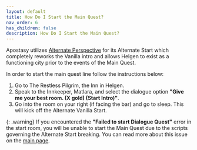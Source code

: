 ```yaml
---
layout: default
title: How Do I Start the Main Quest?
nav_order: 6
has_children: false
description: How Do I Start the Main Quest?
---
```


Apostasy utilizes [Alternate Perspective](https://www.nexusmods.com/skyrimspecialedition/mods/50307) for its Alternate Start which completely reworks the Vanilla intro and allows Helgen to exist as a functioning city prior to the events of the Main Quest.  

In order to start the main quest line follow the instructions below:  

 1. Go to The Restless Pilgrim, the Inn in Helgen.
 2. Speak to the Innkeeper, Matlara, and select the dialogue option **"Give me your best room. (X gold) (Start Intro)"**.
 3. Go into the room on your right (if facing the bar) and go to sleep. This will kick off the Alternate Vanilla Start.

{: .warning}
If you encountered the **"Failed to start Dialogue Quest"** error in the start room, you will be unable to start the Main Quest due to the scripts governing the Alternate Start breaking. You can read more about this issue on the [main page](/#when-starting-a-new-character).
